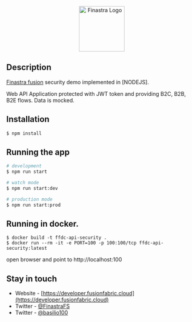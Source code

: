 <p align="center">
  <a href="https://developer.fusionfabric.cloud/" target="blank"><img src="https://www.finastra.com/themes/custom/kickstart/logo.png" width="120" alt="Finastra Logo" /></a>
</p>

## Description

[Finastra fusion](https://developer.fusionfabric.cloud) security demo implemented in [NODEJS].

Web API Application protected with JWT token and providing B2C, B2B, B2E flows. Data is mocked.


## Installation

```bash
$ npm install
```

## Running the app

```bash
# development
$ npm run start

# watch mode
$ npm run start:dev

# production mode
$ npm run start:prod
```

## Running in docker.
```
$ docker build -t ffdc-api-security .
$ docker run --rm -it -e PORT=100 -p 100:100/tcp ffdc-api-security:latest
```
open browser and point to http://localhost:100


## Stay in touch

- Website - [https://developer.fusionfabric.cloud](https://developer.fusionfabric.cloud)
- Twitter - [@FinastraFS](https://twitter.com/FinastraFS)
- Twitter - [@basilio100](https://twitter.com/basilio100)

